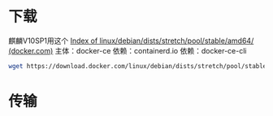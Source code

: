 
# 下载

麒麟V10SP1用这个
[Index of linux/debian/dists/stretch/pool/stable/amd64/ (docker.com)](https://download.docker.com/linux/debian/dists/stretch/pool/stable/amd64/)
主体：docker-ce
依赖：containerd.io
依赖：docker-ce-cli

```bash
wget https://download.docker.com/linux/debian/dists/stretch/pool/stable/amd64/docker-ce_19.03.9~3-0~debian-stretch_amd64.deb

```

# 传输
